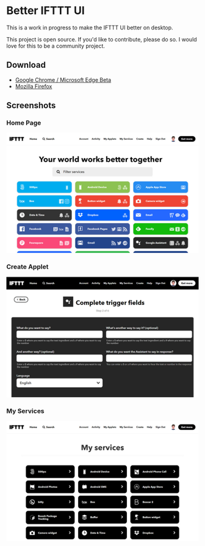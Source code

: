 # Better IFTTT UI

This is a work in progress to make the IFTTT UI better on desktop.

This project is open source. If you'd like to contribute, please do so. I would love for this to be a community project.

## Download

- [Google Chrome / Microsoft Edge Beta](https://chrome.google.com/webstore/detail/diopohabmpmmpdabhghdpjnkhlicfjnp)
- [Mozilla Firefox](https://addons.mozilla.org/en-US/firefox/addon/better-ifttt-ui/)

## Screenshots

### Home Page
![Home Page](Screenshots/HomePage.jpg "Home Page")

### Create Applet
![Create Applet](Screenshots/CreateApplet.jpg "Create Applet")

### My Services
![My Services](Screenshots/MyServices.jpg "My Services")